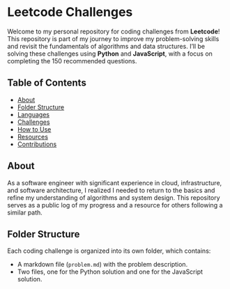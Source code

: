 # Leetcode Challenges

Welcome to my personal repository for coding challenges from **Leetcode**! This repository is part of my journey to improve my problem-solving skills and revisit the fundamentals of algorithms and data structures. I’ll be solving these challenges using **Python** and **JavaScript**, with a focus on completing the 150 recommended questions.

## Table of Contents

- [About](#about)
- [Folder Structure](#folder-structure)
- [Languages](#languages)
- [Challenges](#challenges)
- [How to Use](#how-to-use)
- [Resources](#resources)
- [Contributions](#contributions)

## About

As a software engineer with significant experience in cloud, infrastructure, and software architecture, I realized I needed to return to the basics and refine my understanding of algorithms and system design. This repository serves as a public log of my progress and a resource for others following a similar path.

## Folder Structure

Each coding challenge is organized into its own folder, which contains:

- A markdown file (`problem.md`) with the problem description.
- Two files, one for the Python solution and one for the JavaScript solution.
